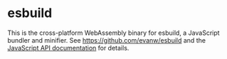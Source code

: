 # esbuild

This is the cross-platform WebAssembly binary for esbuild, a JavaScript bundler and minifier. See https://github.com/evanw/esbuild and the [JavaScript API documentation](https://esbuild.github.io/api/) for details.
